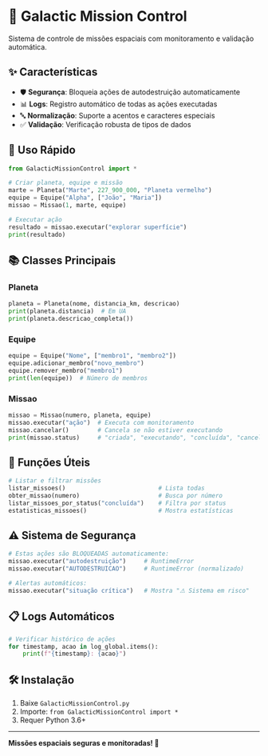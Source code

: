 # 🚀 Galactic Mission Control

Sistema de controle de missões espaciais com monitoramento e validação automática.

## ✨ Características

- 🛡️ **Segurança**: Bloqueia ações de autodestruição automaticamente
- 📊 **Logs**: Registro automático de todas as ações executadas
- 🔤 **Normalização**: Suporte a acentos e caracteres especiais
- ✅ **Validação**: Verificação robusta de tipos de dados

## 🚀 Uso Rápido

```python
from GalacticMissionControl import *

# Criar planeta, equipe e missão
marte = Planeta("Marte", 227_900_000, "Planeta vermelho")
equipe = Equipe("Alpha", ["João", "Maria"])
missao = Missao(1, marte, equipe)

# Executar ação
resultado = missao.executar("explorar superfície")
print(resultado)
```

## 📚 Classes Principais

### Planeta
```python
planeta = Planeta(nome, distancia_km, descricao)
print(planeta.distancia)  # Em UA
print(planeta.descricao_completa())
```

### Equipe
```python
equipe = Equipe("Nome", ["membro1", "membro2"])
equipe.adicionar_membro("novo_membro")
equipe.remover_membro("membro1")
print(len(equipe))  # Número de membros
```

### Missao
```python
missao = Missao(numero, planeta, equipe)
missao.executar("ação")  # Executa com monitoramento
missao.cancelar()        # Cancela se não estiver executando
print(missao.status)     # "criada", "executando", "concluída", "cancelada"
```

## 🔧 Funções Úteis

```python
# Listar e filtrar missões
listar_missoes()                          # Lista todas
obter_missao(numero)                      # Busca por número
listar_missoes_por_status("concluída")    # Filtra por status
estatisticas_missoes()                    # Mostra estatísticas
```

## ⚠️ Sistema de Segurança

```python
# Estas ações são BLOQUEADAS automaticamente:
missao.executar("autodestruição")     # RuntimeError
missao.executar("AUTODESTRUICAO")     # RuntimeError (normalizado)

# Alertas automáticos:
missao.executar("situação crítica")   # Mostra "⚠ Sistema em risco"
```

## 📋 Logs Automáticos

```python
# Verificar histórico de ações
for timestamp, acao in log_global.items():
    print(f"{timestamp}: {acao}")
```

## 🛠️ Instalação

1. Baixe `GalacticMissionControl.py`
2. Importe: `from GalacticMissionControl import *`
3. Requer Python 3.6+

---
**Missões espaciais seguras e monitoradas! 🌌**